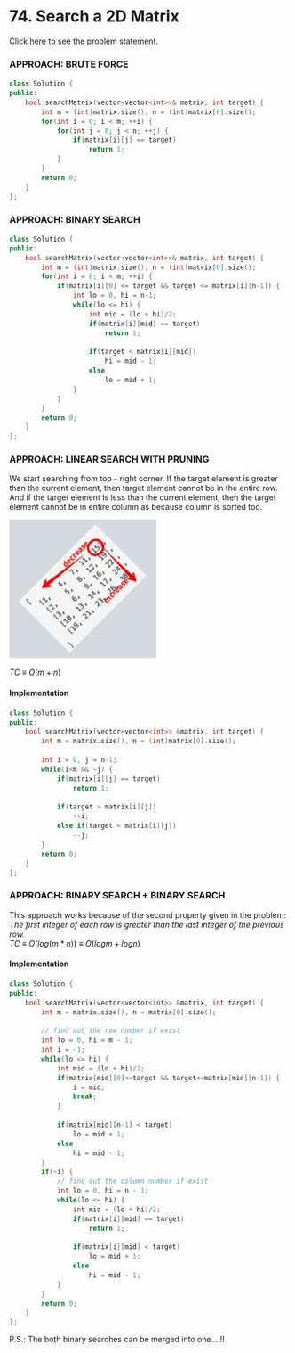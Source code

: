 # 74. Search a 2D Matrix
Click [here](https://leetcode.com/problems/search-a-2d-matrix/description/) to see the problem statement.   

### APPROACH: BRUTE FORCE
```cpp
class Solution {
public:
    bool searchMatrix(vector<vector<int>>& matrix, int target) {
        int m = (int)matrix.size(), n = (int)matrix[0].size();
        for(int i = 0; i < m; ++i) {
            for(int j = 0; j < n; ++j) {
                if(matrix[i][j] == target)
                    return 1;
            }
        }
        return 0;
    }
};
```

### APPROACH: BINARY SEARCH
```cpp
class Solution {
public:
    bool searchMatrix(vector<vector<int>>& matrix, int target) {
        int m = (int)matrix.size(), n = (int)matrix[0].size();
        for(int i = 0; i < m; ++i) {
            if(matrix[i][0] <= target && target <= matrix[i][n-1]) {
                int lo = 0, hi = n-1;
                while(lo <= hi) {
                    int mid = (lo + hi)/2;
                    if(matrix[i][mid] == target)
                        return 1;
                    
                    if(target < matrix[i][mid])
                        hi = mid - 1;
                    else
                        lo = mid + 1;
                }
            }
        }
        return 0;
    }
};
```

### APPROACH: LINEAR SEARCH WITH PRUNING
We start searching from top - right corner. If the target element is greater than the current element, then target element cannot be in the entire row. 
And if the target element is less than the current element, then the target element cannot be in entire column as because column is sorted too.  

![illustration-image](https://github.com/sahsan73/cp/blob/main/Problems-%26%26-Solutions/LeetCode/assets/images/74-approach-3-illustration.jpg)

$TC\ \equiv\ O(m+n)$   

#### Implementation
```cpp
class Solution {
public:
    bool searchMatrix(vector<vector<int>> &matrix, int target) {
        int m = matrix.size(), n = (int)matrix[0].size();

        int i = 0, j = n-1;
        while(i<m && ~j) {
            if(matrix[i][j] == target)
                return 1;
            
            if(target > matrix[i][j])
                ++i;
            else if(target < matrix[i][j])
                --j;
        }
        return 0;
    }
};
```

### APPROACH: BINARY SEARCH + BINARY SEARCH
This approach works because of the second property given in the problem: _The first integer of each row is greater than the last integer of the previous row._   
$TC\ \equiv\ O(log(m*n))\ \equiv\ O(logm + logn)$   

#### Implementation
```cpp
class Solution {
public:
    bool searchMatrix(vector<vector<int>> &matrix, int target) {
        int m = matrix.size(), n = matrix[0].size();

        // find out the row number if exist
        int lo = 0, hi = m - 1;
        int i = -1;
        while(lo <= hi) {
            int mid = (lo + hi)/2;
            if(matrix[mid][0]<=target && target<=matrix[mid][n-1]) {
                i = mid;
                break;
            }
            
            if(matrix[mid][n-1] < target)
                lo = mid + 1;
            else
                hi = mid - 1;
        }
        if(~i) {
            // find out the column number if exist
            int lo = 0, hi = n - 1;
            while(lo <= hi) {
                int mid = (lo + hi)/2;
                if(matrix[i][mid] == target)
                    return 1;
                
                if(matrix[i][mid] < target)
                    lo = mid + 1;
                else
                    hi = mid - 1;
            }
        }
        return 0;
    }
};
```
P.S.: The both binary searches can be merged into one....!!
